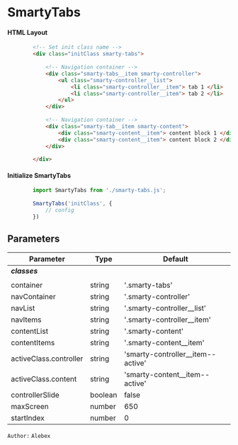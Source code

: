 SmartyTabs
==========


#### HTML Layout
```html
        <!-- Set init class name -->
        <div class="initClass smarty-tabs">
        
            <!-- Navigation container -->
            <div class="smarty-tabs__item smarty-controller">
                <ul class="smarty-controller__list">
                    <li class="smarty-controller__item"> tab 1 </li>
                    <li class="smarty-controller__item"> tab 2 </li>
                </ul> 
            </div>
            
            <!-- Navigation container -->
            <div class="smarty-tab__item smarty-content">
                <div class="smarty-content__item"> content block 1 </div>
                <div class="smarty-content__item"> content block 2 </div>
            </div>
            
        </div>
```
#### Initialize SmartyTabs
```js
        import SmartyTabs from './smarty-tabs.js';
        
        SmartyTabs('initClass', {
            // config
        })
```

## Parameters

Parameter                  | Type      | Default
---------------------------|-----------|----------------
_**classes**_              |           |               
                           |           |                
container                  | string    | '.smarty-tabs'
navContainer               | string    | '.smarty-controller'
navList                    | string    | '.smarty-controller__list'
navItems                   | string    | '.smarty-controller__item'
contentList                | string    | '.smarty-content'
contentItems               | string    | '.smarty-content__item'
activeClass.controller     | string    | 'smarty-controller__item--active'
activeClass.content        | string    | 'smarty-content__item--active'
controllerSlide            | boolean   | false
maxScreen                  | number    | 650
startIndex                 | number    | 0

`Author:` `Alebex`
